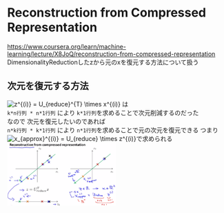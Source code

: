 # Reconstruction from Compressed Representation
https://www.coursera.org/learn/machine-learning/lecture/X8JoQ/reconstruction-from-compressed-representation  
DimensionalityReductionしたzから元のxを復元する方法について扱う  

## 次元を復元する方法
<img src="https://latex.codecogs.com/gif.latex?z^{(i)}&space;=&space;U_{reduce}^{T}&space;\times&space;x^{(i)}" title="z^{(i)} = U_{reduce}^{T} \times x^{(i)}" /> は  
`k*n行列 * n*1行列` により `k*1行列`を求めることで次元削減するのだった  
なので 次元を復元したいのであれば  
`n*k行列 * k*1行列` により `n*1行列`を求めることで元の次元を復元できる つまり  
<img src="https://latex.codecogs.com/gif.latex?x_{approx}^{(i)}&space;=&space;U_{reduce}&space;\times&space;z^{(i)}" title="x_{approx}^{(i)} = U_{reduce} \times z^{(i)}" />で求められる
<img src="../../img/08_10_reconstruction_from_compressed_representation.png" width=50% >  
